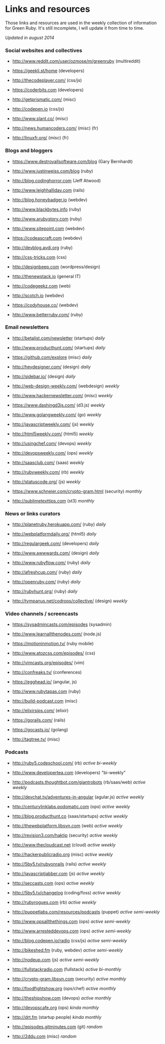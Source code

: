 
# Links and resources


Those links and resources are used in the weekly collection of information for Green Ruby. It's still incomplete, I will update it from time to time.


*Updated in august 2014*


### Social websites and collectives


* <http://www.reddit.com/user/ozmose/m/greenruby> (multireddit)

* <https://geekli.st/home> (developers)

* <http://thecodeplayer.com/> (css/js)

* <https://coderbits.com> (developers)

* <http://getprismatic.com/> (misc)

* <http://codepen.io> (css/js)

* <http://www.slant.co/> (misc)

* <http://news.humancoders.com/> (misc) (fr)

* <http://linuxfr.org/> (misc) (fr)


### Blogs and bloggers


* <https://www.destroyallsoftware.com/blog> (Gary Bernhardt)

* <http://www.justinweiss.com/blog> (ruby)

* <http://blog.codinghorror.com> (Jeff Atwood)

* <http://www.leighhalliday.com> (rails)

* <http://blog.honeybadger.io> (webdev)

* <http://www.blackbytes.info> (ruby)

* <http://www.arubystory.com> (ruby)

* <http://www.sitepoint.com> (webdev)

* <https://codeascraft.com> (webdev)

* <http://devblog.avdi.org> (ruby)

* <http://css-tricks.com> (css)

* <http://designbeep.com> (wordpress/design)

* <http://thenewstack.io> (general IT)

* <http://codegeekz.com> (web)

* <http://scotch.io> (webdev)

* <https://codyhouse.co/> (webdev)

* <http://www.betterruby.com/> (ruby)


### Email newsletters


* <http://betalist.com/newsletter> (startups) *daily*

* <http://www.producthunt.com/> (startups) *daily*

* <https://github.com/explore> (misc) *daily*

* <http://heydesigner.com/> (design) *daily*

* <http://sidebar.io/> (design) *daily*

* <http://web-design-weekly.com/> (webdesign) *weekly*

* <http://www.hackernewsletter.com/> (misc) *weekly*

* <https://www.dashingd3js.com/> (d3.js) *weekly*

* <http://www.golangweekly.com/> (go) *weekly*

* <http://javascriptweekly.com/> (js) *weekly*

* <http://html5weekly.com/> (html5) *weekly*

* <http://usingchef.com/> (devops) *weekly*

* <http://devopsweekly.com/> (ops) *weekly*

* <http://saasclub.com/> (saas) *weekly*

* <http://rubyweekly.com/> (rb) *weekly*

* <http://statuscode.org/> (js) *weekly*

* <https://www.schneier.com/crypto-gram.html> (security) *monthly*

* <http://sublimetexttips.com> (st3) *monthly*


### News or links curators


* <http://planetruby.herokuapp.com/> (ruby) *daily*

* <http://webplatformdaily.org/> (html5) *daily*

* <http://regulargeek.com/> (developers) *daily*

* <http://www.awwwards.com/> (design) *daily*

* <http://www.rubyflow.com/> (ruby) *daily*

* <http://afreshcup.com/> (ruby) *daily*

* <http://openruby.com/> (ruby) *daily*

* <http://rubyhunt.org/> (ruby) *daily*

* <http://tympanus.net/codrops/collective/> (design) *weekly*


### Video channels / screencasts


* <https://sysadmincasts.com/episodes> (sysadmin)

* <http://www.learnallthenodes.com/> (node.js)

* <https://motioninmotion.tv/> (ruby mobile)

* <http://www.atozcss.com/episodes/> (css)

* <http://vimcasts.org/episodes/> (vim)

* <http://confreaks.tv/> (conferences)

* <https://egghead.io/> (angular, js)

* <http://www.rubytapas.com> (ruby)

* <http://build-podcast.com> (misc)

* <http://elixirsips.com/> (elixir)

* <https://gorails.com/> (rails)

* <https://gocasts.io/> (golang)

* <http://tagtree.tv/> (misc)


### Podcasts


* <http://ruby5.codeschool.com/> (rb) *active bi-weekly*

* <http://www.developertea.com> (developers) "bi-weekly"

* <http://podcasts.thoughtbot.com/giantrobots> (rb/saas/web) *active weekly*

* <http://devchat.tv/adventures-in-angular> (agular.js) *active weekly*

* <http://centurylinklabs.podomatic.com> (ops) *active weekly*

* <http://blog.producthunt.co> (saas/startups) *active weekly*

* <http://thewebplatform.libsyn.com> (web) *active weekly*

* <http://revision3.com/haktip> (security) *active weekly*

* <http://www.thecloudcast.net> (cloud) *active weekly*

* <http://hackerpublicradio.org> (misc) *active weekly*

* <http://5by5.tv/rubyonrails> (rails) *active weekly*

* <http://javascriptjabber.com> (js) *active weekly*

* <http://seccasts.com> (ops) *active weekly*

* <http://5by5.tv/changelog> (coding/foss) *active weekly*

* <http://rubyrogues.com> (rb) *active weekly*

* <http://puppetlabs.com/resources/podcasts> (puppet) *active semi-weekly*

* <http://www.opsallthethings.com> (ops) *active semi-weekly*

* <http://www.arresteddevops.com> (ops) *active semi-weekly*

* <http://blog.codepen.io/radio> (css/js) *active semi-weekly*

* <http://bikeshed.fm> (ruby, webdev) *active semi-weekly*

* <http://nodeup.com> (js) *active semi-weekly*

* <http://fullstackradio.com> (fullstack) *active bi-monthly*

* <http://crypto-gram.libsyn.com> (security) *active monthly*

* <http://foodfightshow.org> (ops/chef) *active monthly*

* <http://theshipshow.com> (devops) *active monthly*

* <http://devopscafe.org> (ops) *kinda monthly*

* <http://drt.fm> (startup people) *kinda monthly*

* <http://episodes.gitminutes.com> (git) *random*

* <http://2ddu.com> (misc) *random*
